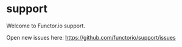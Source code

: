 support
=======

Welcome to Functor.io support.

Open new issues here: https://github.com/functorio/support/issues
